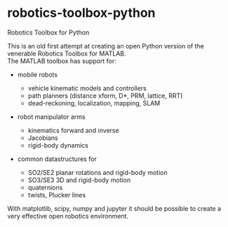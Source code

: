 # robotics-toolbox-python
Robotics Toolbox for Python

This is an old first attempt at creating an open Python version of the venerable Robotics Toolbox for MATLAB.  
The MATLAB toolbox has support for:

* mobile robots
  - vehicle kinematic models and controllers
  - path planners (distance xform, D*, PRM, lattice, RRT)
  - dead-reckoning, localization, mapping, SLAM
  
* robot manipulator arms
  - kinematics forward and inverse
  - Jacobians
  - rigid-body dynamics
  
* common datastructures for
  - SO2/SE2 planar rotations and rigid-body motion
  - SO3/SE3 3D and rigid-body motion
  - quaternions
  - twists, Plucker lines
  
With matplotlib, scipy, numpy and jupyter it should be possible to create a very effective open robotics environment.

